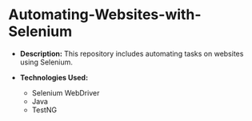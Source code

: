 # Automating-Websites-with-Selenium

- **Description:** This repository includes automating tasks on websites using Selenium.

- **Technologies Used:**
  - Selenium WebDriver
  - Java
  - TestNG
